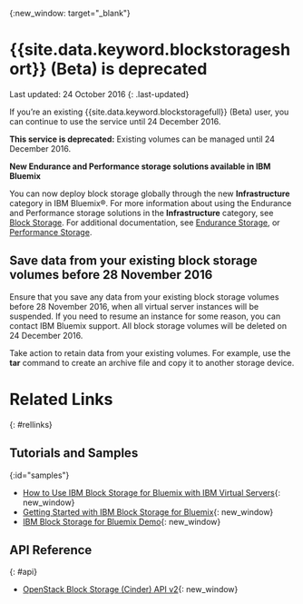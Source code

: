 {:new_window: target="_blank"} 

# {{site.data.keyword.blockstorageshort}} (Beta) is deprecated

Last updated: 24 October 2016
{: .last-updated}

If you’re an existing {{site.data.keyword.blockstoragefull}} (Beta) user, you can continue to use the service until 24 December 2016. 

**This service is deprecated:** Existing volumes can be managed until 24 December 2016.

**New Endurance and Performance storage solutions available in IBM Bluemix**

You can now deploy block storage globally through the new **Infrastructure** category in IBM Bluemix®. For more information about using the Endurance and Performance storage solutions in the **Infrastructure** category, see [Block Storage](https://www.ibm.com/cloud-computing/bluemix/block-storage). For additional documentation, see [Endurance Storage](https://knowledgelayer.softlayer.com/topic/endurance-storage), or [Performance Storage](https://knowledgelayer.softlayer.com/topic/performance-storage).

## Save data from your existing block storage volumes before 28 November 2016

Ensure that you save any data from your existing block storage volumes before 28 November 2016, when all virtual server instances will be suspended. If you need to resume an instance for some reason, you can contact IBM Bluemix support. All block storage volumes will be deleted on 24 December 2016.

Take action to retain data from your existing volumes. For example, use the **tar** command to create an archive file and copy it to another storage device.


# Related Links
{: #rellinks}

## Tutorials and Samples
{:id="samples"}

* [How to Use IBM Block Storage for Bluemix with IBM Virtual Servers](https://developer.ibm.com/bluemix/2016/02/24/use-block-storage-for-bluemix-with-virtual-servers/){: new_window}
* [Getting Started with IBM Block Storage for Bluemix](https://developer.ibm.com/bluemix/2016/02/15/getting-started-with-block-storage/){: new_window}
* [IBM Block Storage for Bluemix Demo](https://www.youtube.com/watch?v=3gCIHYKU1rE&list=PLzpeuWUENMK2d3L5qCITo2GQEt-7r0oqm&index=45){: new_window}

## API Reference
{: #api}
* [OpenStack Block Storage (Cinder) API v2](http://developer.openstack.org/api-ref-blockstorage-v2.html){: new_window}

